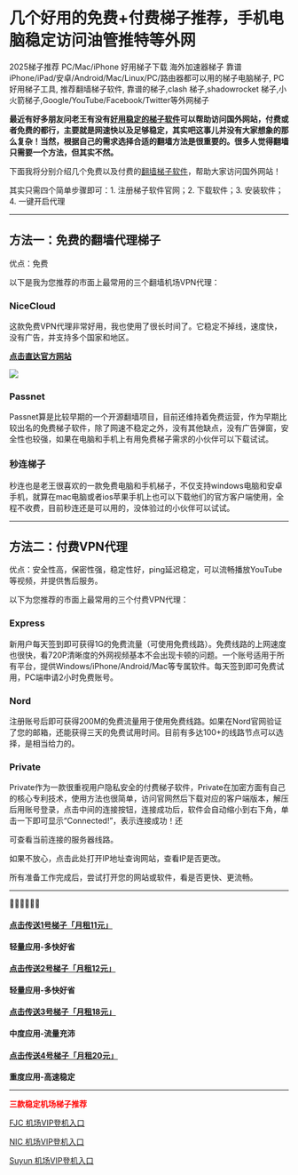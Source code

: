 # 几个好用的免费+付费梯子推荐，手机电脑稳定访问油管推特等外网
2025梯子推荐 PC/Mac/iPhone 好用梯子下载 海外加速器梯子 靠谱 iPhone/iPad/安卓/Android/Mac/Linux/PC/路由器都可以用的梯子电脑梯子, PC好用梯子工具, 推荐翻墙梯子软件,  靠谱的梯子,clash 梯子,shadowrocket 梯子,小火箭梯子,Google/YouTube/Facebook/Twitter等外网梯子

**最近有好多朋友问老王有没有[好用稳定的梯子软件](https://discuss.d2l.ai/t/vpn-clash/23308)可以帮助访问国外网站，付费或者免费的都行，主要就是网速快以及足够稳定，其实吧这事儿并没有大家想象的那么复杂！当然，根据自己的需求选择合适的翻墙方法是很重要的。很多人觉得翻墙只需要一个方法，但其实不然。**

下面我将分别介绍几个免费以及付费的[翻墙梯子软件](https://github.com/Tecnono/Best-VPN-01)，帮助大家访问国外网站！

其实只需四个简单步骤即可：1. 注册梯子软件官网；2. 下载软件；3. 安装软件；4. 一键开启代理

-----

## **方法一：免费的翻墙代理梯子**
优点：免费

以下是我为您推荐的市面上最常用的三个翻墙机场VPN代理：

### NiceCloud
这款免费VPN代理非常好用，我也使用了很长时间了。它稳定不掉线，速度快，没有广告，并支持多个国家和地区。

**[点击直达官方网站](https://go.1vpn.cc/nisi)**

![](https://doveee.com/templates/temp/assets/includes/img/homepagetabs3.png)



### Passnet
Passnet算是比较早期的一个开源翻墙项目，目前还维持着免费运营，作为早期比较出名的免费梯子软件，除了网速不稳定之外，没有其他缺点，没有广告弹窗，安全性也较强，如果在电脑和手机上有用免费梯子需求的小伙伴可以下载试试。


### 秒连梯子
秒连也是老王很喜欢的一款免费电脑和手机梯子，不仅支持windows电脑和安卓手机，就算在mac电脑或者ios苹果手机上也可以下载他们的官方客户端使用，全程不收费，目前秒连还是可以用的，没体验过的小伙伴可以试试。

-----

## 方法二：付费VPN代理
优点：安全性高，保密性强，稳定性好，ping延迟稳定，可以流畅播放YouTube等视频，并提供售后服务。

以下为您推荐的市面上最常用的三个付费VPN代理：

### Express
新用户每天签到即可获得1G的免费流量（可使用免费线路）。免费线路的上网速度也很快，看720P清晰度的外网视频基本不会出现卡顿的问题。一个账号适用于所有平台，提供Windows/iPhone/Android/Mac等专属软件。每天签到即可免费试用，PC端申请2小时免费账号。

### Nord
注册账号后即可获得200M的免费流量用于使用免费线路。如果在Nord官网验证了您的邮箱，还能获得三天的免费试用时间。目前有多达100+的线路节点可以选择，是相当给力的。

### Private
Private作为一款很重视用户隐私安全的付费梯子软件，Private在加密方面有自己的核心专利技术，使用方法也很简单，访问官网然后下载对应的客户端版本，解压后用账号登录，点击中间的连接按钮，连接成功后，软件会自动缩小到右下角，单击一下即可显示“Connected!”，表示连接成功！还

可查看当前连接的服务器线路。

如果不放心，点击此处打开IP地址查询网站，查看IP是否更改。

所有准备工作完成后，尝试打开您的网站或软件，看是否更快、更流畅。

-----

  🌈🌈🌈🌈🌈🌈  
#### [**点击传送1号梯子「月租11元」**](https://go.1vpn.cc/ewan)
**轻量应用-多快好省**
#### [**点击传送2号梯子「月租12元」**](https://go.1vpn.cc/nisi)
**轻量应用-多快好省**
#### [**点击传送3号梯子「月租18元」**](https://go.1vpn.cc/suyu)
**中度应用-流量充沛**
#### [**点击传送4号梯子「月租20元」**](https://go.1vpn.cc/xxfeng)
**重度应用-高速稳定**

--------------------------------------------------------------------------------------------------------------------------------------------------------
<p><b><span style="color: red;">三款稳定机场梯子推荐</span></b></p>
<p><a href="https://go.51tz.cc/fjcloud">FJC 机场VIP登机入口</a></p>
<p><a href="https://go.51tz.cc/nicecloud">NIC 机场VIP登机入口</a></p>
<p><a href="https://go.51tz.cc/sycloud">Suyun 机场VIP登机入口</a></p>

